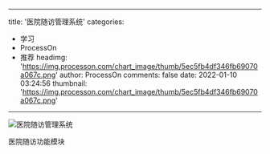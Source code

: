 
---
title: '医院随访管理系统'
categories: 
 - 学习
 - ProcessOn
 - 推荐
headimg: 'https://img.processon.com/chart_image/thumb/5ec5fb4df346fb69070a067c.png'
author: ProcessOn
comments: false
date: 2022-01-10 03:24:56
thumbnail: 'https://img.processon.com/chart_image/thumb/5ec5fb4df346fb69070a067c.png'
---

<div>   
<img class="thumb" alt="医院随访管理系统" src="https://img.processon.com/chart_image/thumb/5ec5fb4df346fb69070a067c.png" referrerpolicy="no-referrer">
<p>医院随访功能模块</p>  
</div>
            